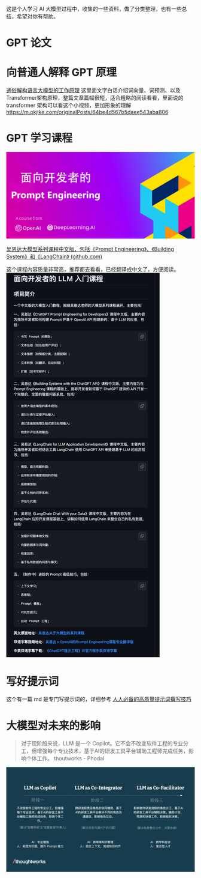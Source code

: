 这是个人学习 AI 大模型过程中，收集的一些资料，做了分类整理，也有一些总结，希望对你有帮助。

# GPT 论文



# 向普通人解释 GPT 原理

[通俗解构语言大模型的工作原理](https://mp.weixin.qq.com/s/PPXaOrLnIV6JlXvgYB74Wg) 这里面文字白话介绍词向量、词预测、以及Transformer架构原理，整篇文章篇幅很短，适合粗略的阅读看看，里面说的 transformer 架构可以看这个小视频，更加形象的理解 https://m.okjike.com/originalPosts/64be4d567b5daee543aba806



# GPT 学习课程

![|500](_resources/Pasted%20image%2020230811102958.png)

[吴恩达大模型系列课程中文版，包括《Prompt Engineering》、《Building System》和《LangChain》 (github.com)](https://github.com/datawhalechina/prompt-engineering-for-developers)

这个课程内容质量非常高，推荐都去看看，已经翻译成中文了，方便阅读。
![|500](_resources/program-deeplearning.png)

# 写好提示词

这个有一篇 md 是专门写提示词的，详细参考 [人人必备的高质量提示词撰写技巧](prompt-Writing.md)


# 大模型对未来的影响

> 对于现阶段来说，LLM 是一个 Copilot。它不会不改变软件工程的专业分工，但增强每个专业技术，基于AI的研发工具平台辅助工程师完成任务，影响个体工作。
> thoutworks - Phodal

![|600](_resources/Pasted%20image%2020230814213942.png)